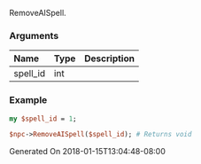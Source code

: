 RemoveAISpell.
### Arguments
**Name**|**Type**|**Description**
:---|:---|:---
spell_id|int|

### Example

```perl
my $spell_id = 1;

$npc->RemoveAISpell($spell_id); # Returns void
```


Generated On 2018-01-15T13:04:48-08:00